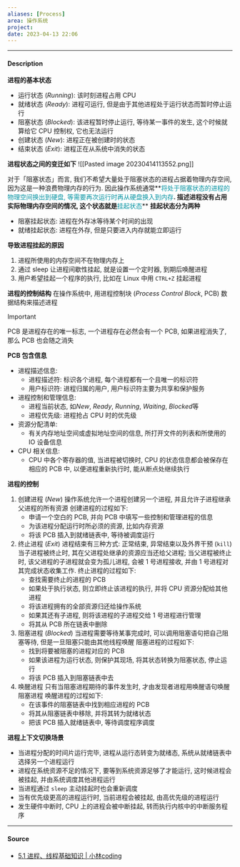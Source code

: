 ```yaml
---
aliases: [Process]
area: 操作系统
project: 
date: 2023-04-13 22:06
---
```

---
#### Description
**进程的基本状态**
- 运行状态 (*Running*): 该时刻进程占用 CPU
- 就绪状态 (*Ready*): 进程可运行, 但是由于其他进程处于运行状态而暂时停止运行
- 阻塞状态 (*Blocked*): 该进程暂时停止运行, 等待某一事件的发生, 这个时候就算给它 CPU 控制权, 它也无法运行
- 创建状态 (*New*): 进程正在被创建时的状态
- 结束状态 (*Exit*): 进程正在从系统中消失的状态

**进程状态之间的变迁如下**
![[Pasted image 20230414113552.png]]

对于「阻塞状态」而言, 我们不希望大量处于阻塞状态的进程占据着物理内存空间, 因为这是一种浪费物理内存的行为. 因此操作系统通常**<font color="#0593A2">将处于阻塞状态的进程的物理空间换出到硬盘, 等需要再次运行时再从硬盘换入到内存</font>**. 
描述进程没有占用实际物理内存空间的情况, 这个状态就是**<font color="#0593A2">挂起状态</font>**
**挂起状态分为两种**
- 阻塞挂起状态: 进程在外存冰等待某个时间的出现
- 就绪挂起状态: 进程在外存, 但是只要进入内存就能立即运行

**导致进程挂起的原因**
1. 进程所使用的内存空间不在物理内存上
2. 通过 sleep 让进程间歇性挂起, 就是设置一个定时器, 到期后唤醒进程
3. 用户希望挂起一个程序的执行, 比如在 Linux 中用 `CTRL+Z` 挂起进程

**进程的控制结构**
在操作系统中, 用进程控制块 (*Process Control Block*, PCB) 数据结构来描述进程
> [!important] 
> PCB 是进程存在的唯一标志, 一个进程存在必然会有一个 PCB, 如果进程消失了, 那么 PCB 也会随之消失

**PCB 包含信息**
- 进程描述信息: 
    - 进程描述符: 标识各个进程, 每个进程都有一个且唯一的标识符
    - 用户标识符: 进程归属的用户, 用户标识符主要为共享和保护服务
- 进程控制和管理信息: 
    - 进程当前状态, 如*New*, *Ready*, *Running*, *Waiting*, *Blocked*等
    - 进程优先级: 进程抢占 CPU 时的优先级
- 资源分配清单: 
    - 有关内存地址空间或虚拟地址空间的信息, 所打开文件的列表和所使用的 IO 设备信息
- CPU 相关信息: 
    - CPU 中各个寄存器的值, 当进程被切换时, CPU 的状态信息都会被保存在相应的 PCB 中, 以便进程重新执行时, 能从断点处继续执行

**进程的控制**
1. 创建进程 (*New*)
    操作系统允许一个进程创建另一个进程, 并且允许子进程继承父进程的所有资源
    创建进程的过程如下: 
    - 申请一个空白的 PCB, 并向 PCB 中填写一些控制和管理进程的信息
    - 为该进程分配运行时所必须的资源, 比如内存资源
    - 将该 PCB 插入到就绪链表中, 等待被调度运行
2. 终止进程 (*Exit*)
    进程结束有三种方式: 正常结束, 异常结束以及外界干预 (`kill`)
    当子进程被终止时, 其在父进程处继承的资源应当还给父进程; 当父进程被终止时, 该父进程的子进程就会变为孤儿进程, 会被 1 号进程接收, 并由 1 号进程对其完成状态收集工作.
    终止进程的过程如下: 
    - 查找需要终止的进程的 PCB
    -  如果处于执行状态, 则立即终止该进程的执行, 并将 CPU 资源分配给其他进程
    - 将该进程拥有的全部资源归还给操作系统
    - 如果其还有子进程,  则将该进程的子进程交给 1 号进程进行管理
    - 将其从 PCB 所在链表中删除
3. 阻塞进程 (*Blocked*)
    当进程需要等待某事完成时, 可以调用阻塞语句把自己阻塞等待, 但是一旦阻塞只能由其他线程唤醒
    阻塞进程的过程如下:
    - 找到将要被阻塞的进程对应的 PCB
    - 如果该进程为运行状态, 则保护其现场, 将其状态转换为阻塞状态, 停止运行
    - 将该 PCB 插入到阻塞链表中去
4. 唤醒进程
   只有当阻塞进程期待的事件发生时, 才由发现者进程用唤醒语句唤醒阻塞进程
   唤醒进程的过程如下: 
   - 在该事件的阻塞链表中找到相应进程的 PCB
   - 将其从阻塞链表中移除, 并将其转为就绪状态
   - 把该 PCB 插入就绪链表中, 等待调度程序调度

**进程上下文切换场景**
- 当进程分配的时间片运行完毕, 进程从运行态转变为就绪态, 系统从就绪链表中选择另一个进程运行
- 进程在系统资源不足的情况下, 要等到系统资源足够了才能运行, 这时候进程会被挂起, 并由系统调度其他进程运行
- 当进程通过 `sleep` 主动挂起时也会重新调度
- 当有优先级更高的进程运行时, 当前进程会被挂起, 由高优先级的进程运行
- 发生硬件中断时, CPU 上的进程会被中断挂起, 转而执行内核中的中断服务程序

---
#### Source
- [5.1 进程、线程基础知识 | 小林coding](https://xiaolincoding.com/os/4_process/process_base.html#%E8%BF%9B%E7%A8%8B%E7%9A%84%E6%8E%A7%E5%88%B6)